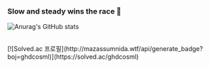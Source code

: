 ### Slow and steady wins the race 👋


![Anurag's GitHub stats](https://github-readme-stats.vercel.app/api?username=hongseoi&show_icons=true&theme=radical)

<br>
[![Solved.ac
프로필](http://mazassumnida.wtf/api/generate_badge?boj=ghdcosml)](https://solved.ac/ghdcosml)

<!--
I'm interested in...
mobile
web
data analysis

skills
java
python
javascript
html5
mysql
figma

i want to learn...
kotlin
pyscript
typescript

--!>

<!--
**hongseoi/hongseoi** is a ✨ _special_ ✨ repository because its `README.md` (this file) appears on your GitHub profile.

Here are some ideas to get you started:

- 🔭 I’m currently working on ...
- 🌱 I’m currently learning ...
- 👯 I’m looking to collaborate on ...
- 🤔 I’m looking for help with ...
- 💬 Ask me about ...
- 📫 How to reach me: ...
- 😄 Pronouns: ...
- ⚡ Fun fact: ...
-->
